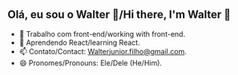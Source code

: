## Olá, eu sou o Walter 👋/Hi there, I'm Walter 👋

- 🔭 Trabalho com front-end/working with front-end.
- 🌱 Aprendendo React/learning React.
- 📫 Contato/Contact: Walterjunior.filho@gmail.com.
- 😄 Pronomes/Pronouns: Ele/Dele (He/Him).

